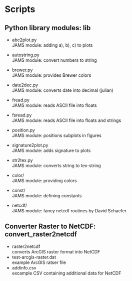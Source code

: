 # Scripts

## Python library modules: lib 
- abc2plot.py         <br> JAMS module: adding a), b), c) to plots <br>
- autostring.py       <br> JAMS module: convert numbers to string  <br>
- brewer.py           <br> JAMS module: provides Brewer colors <br>
- date2dec.py         <br> JAMS module: converts date into decimal (julian)  <br>
- fread.py            <br> JAMS module: reads ASCII file into floats <br>
- fsread.py           <br> JAMS module: reads ASCII file into floats and strings <br>
- position.py         <br> JAMS module: positions subplots in figures  <br>
- signature2plot.py   <br> JAMS module: adds signature to plots  <br>
- str2tex.py          <br> JAMS module: converts string to tex-string  <br>

- color/              <br> JAMS module: providing colors 
- const/              <br> JAMS module: defining constants
- netcdf/             <br> JAMS module: fancy netcdf routines by David Schaefer

## Converter Raster to NetCDF: convert_raster2netcdf
- raster2netcdf          <br> converts ArcGIS raster format into NetCDF <br>
- test-arcgis-raster.dat <br> example ArcGIS ratser file <br>
- addinfo.csv            <br> excample CSV containing additional data for NetCDF <br>

